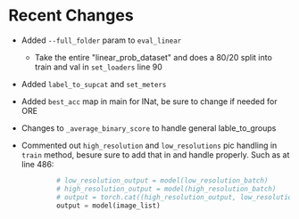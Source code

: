 # Recent Changes

- Added `--full_folder` param to `eval_linear`
    - Take the entire "linear_prob_dataset" and does a 80/20 split into train and val in `set_loaders` line 90
- Added `label_to_supcat` and `set_meters`
- Added `best_acc` map in main for INat, be sure to change if needed for ORE
- Changes to `_average_binary_score` to handle general lable_to_groups

- Commented out `high_resolution` and `low_resolutions` pic handling in `train` method, besure sure to add that in and handle properly. Such as at line 486: 

```python
            # low_resolution_output = model(low_resolution_batch)
            # high_resolution_output = model(high_resolution_batch)
            # output = torch.cat((high_resolution_output, low_resolution_output), dim=0)
            output = model(image_list)
```


